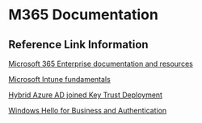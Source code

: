 # M365 Documentation

## Reference Link Information

[Microsoft 365 Enterprise documentation and resources](https://docs.microsoft.com/en-us/microsoft-365/enterprise/)

[Microsoft Intune fundamentals](https://docs.microsoft.com/en-us/intune/fundamentals/)

[Hybrid Azure AD joined Key Trust Deployment](https://docs.microsoft.com/en-us/windows/security/identity-protection/hello-for-business/hello-hybrid-key-trust)

[Windows Hello for Business and Authentication](https://docs.microsoft.com/en-us/windows/security/identity-protection/hello-for-business/hello-how-it-works-authentication)
